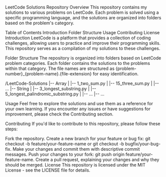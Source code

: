 LeetCode Solutions Repository
Overview
This repository contains my solutions to various problems on LeetCode. Each problem is solved using a specific programming language, and the solutions are organized into folders based on the problem's category.

Table of Contents
Introduction
Folder Structure
Usage
Contributing
License
Introduction
LeetCode is a platform that provides a collection of coding challenges, allowing users to practice and improve their programming skills. This repository serves as a compilation of my solutions to these challenges.

Folder Structure
The repository is organized into folders based on LeetCode problem categories. Each folder contains the solutions to the problems within that category. The file names are structured as {problem-number}_{problem-name}.{file-extension} for easy identification.

/LeetCode-Solutions
|-- Array
|   |-- 1_two_sum.py
|   |-- 15_three_sum.py
|   |-- ...
|-- String
|   |-- 3_longest_substring.py
|   |-- 5_longest_palindromic_substring.py
|   |-- ...
|-- ...

Usage
Feel free to explore the solutions and use them as a reference for your own learning. If you encounter any issues or have suggestions for improvement, please check the Contributing section.

Contributing
If you'd like to contribute to this repository, please follow these steps:

Fork the repository.
Create a new branch for your feature or bug fix: git checkout -b feature/your-feature-name or git checkout -b bugfix/your-bug-fix.
Make your changes and commit them with descriptive commit messages.
Push your changes to your fork: git push origin feature/your-feature-name.
Create a pull request, explaining your changes and why they should be merged.
License
This repository is licensed under the MIT License - see the LICENSE file for details.
